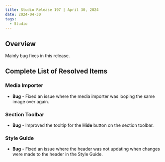```yaml
---
title: Studio Release 197 | April 30, 2024
date: 2024-04-30
tags:
  - Studio
---
```


## Overview

Mainly bug fixes in this release.

## Complete List of Resolved Items

### Media Importer

* **Bug** - Fixed an issue where the media importer was looping the same image over again.

### Section Toolbar

* **Bug** - Improved the tooltip for the **Hide** button on the section toolbar.

### Style Guide

* **Bug** - Fixed an issue where the header was not updating when changes were made to the header in the Style Guide.
